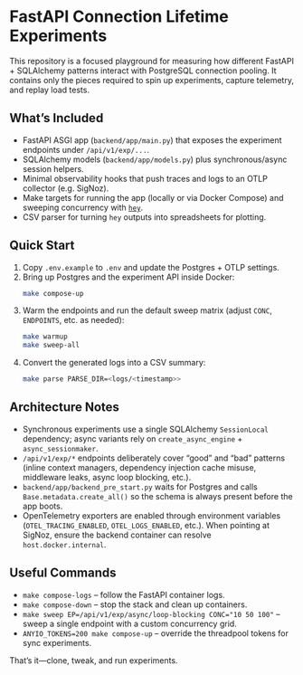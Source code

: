 # FastAPI Connection Lifetime Experiments

This repository is a focused playground for measuring how different FastAPI + SQLAlchemy patterns interact with PostgreSQL connection pooling. It contains only the pieces required to spin up experiments, capture telemetry, and replay load tests.

## What’s Included

- FastAPI ASGI app (`backend/app/main.py`) that exposes the experiment endpoints under `/api/v1/exp/...`.
- SQLAlchemy models (`backend/app/models.py`) plus synchronous/async session helpers.
- Minimal observability hooks that push traces and logs to an OTLP collector (e.g. SigNoz).
- Make targets for running the app (locally or via Docker Compose) and sweeping concurrency with [`hey`](https://github.com/rakyll/hey).
- CSV parser for turning `hey` outputs into spreadsheets for plotting.

## Quick Start

1. Copy `.env.example` to `.env` and update the Postgres + OTLP settings.
2. Bring up Postgres and the experiment API inside Docker:
   ```bash
   make compose-up
   ```
3. Warm the endpoints and run the default sweep matrix (adjust `CONC`, `ENDPOINTS`, etc. as needed):
   ```bash
   make warmup
   make sweep-all
   ```
4. Convert the generated logs into a CSV summary:
   ```bash
   make parse PARSE_DIR=<logs/<timestamp>>
   ```

## Architecture Notes

- Synchronous experiments use a single SQLAlchemy `SessionLocal` dependency; async variants rely on `create_async_engine` + `async_sessionmaker`.
- `/api/v1/exp/*` endpoints deliberately cover “good” and “bad” patterns (inline context managers, dependency injection cache misuse, middleware leaks, async loop blocking, etc.).
- `backend/app/backend_pre_start.py` waits for Postgres and calls `Base.metadata.create_all()` so the schema is always present before the app boots.
- OpenTelemetry exporters are enabled through environment variables (`OTEL_TRACING_ENABLED`, `OTEL_LOGS_ENABLED`, etc.). When pointing at SigNoz, ensure the backend container can resolve `host.docker.internal`.

## Useful Commands

- `make compose-logs` – follow the FastAPI container logs.
- `make compose-down` – stop the stack and clean up containers.
- `make sweep EP=/api/v1/exp/async/loop-blocking CONC="10 50 100"` – sweep a single endpoint with a custom concurrency grid.
- `ANYIO_TOKENS=200 make compose-up` – override the threadpool tokens for sync experiments.

That’s it—clone, tweak, and run experiments.
